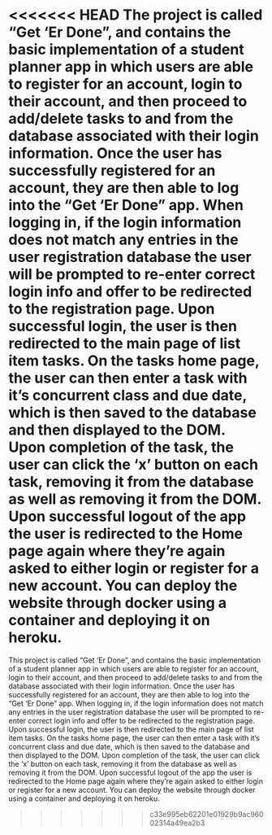 <<<<<<< HEAD
The project is called “Get ‘Er Done”, and contains the basic implementation of a student planner app in which users are able to register for an account, login to their account, and then proceed to add/delete tasks to and from the database associated with their login information. Once the user has successfully registered for an account, they are then able to log into the “Get ‘Er Done” app. When logging in, if the login information does not match any entries in the user registration database the user will be prompted to re-enter correct login info and offer to be redirected to the registration page. Upon successful login, the user is then redirected to the main page of list item tasks. On the tasks home page, the user can then enter a task with it’s concurrent class and due date, which is then saved to the database and then displayed to the DOM. Upon completion of the task, the user can click the ‘x’ button on each task, removing it from the database as well as removing it from the DOM. Upon successful logout of the app the user is redirected to the Home page again where they’re again asked to either login or register for a new account. You can deploy the website through docker using a container and deploying it on heroku.
=======
This project is called “Get ‘Er Done”, and contains the basic implementation of a student planner app in which users are able to register for an account, login to their account, and then proceed to add/delete tasks to and from the database associated with their login information.  Once the user has successfully registered for an account, they are then able to log into the “Get ‘Er Done” app.  When logging in, if the login information does not match any entries in the user registration database the user will be prompted to re-enter correct login info and offer to be redirected to the registration page.  Upon successful login, the user is then redirected to the main page of list item tasks.  On the tasks home page, the user can then enter a task with it’s concurrent class and due date, which is then saved to the database and then displayed to the DOM.  Upon completion of the task, the user can click the ‘x’ button on each task, removing it from the database as well as removing it from the DOM.  Upon successful logout of the app the user is redirected to the Home page again where they’re again asked to either login or register for a new account. You can deploy the website through docker using a container and deploying it on heroku. 
>>>>>>> c33e995eb62201e01929b9ac96002314a49ea2b3
